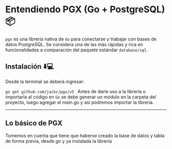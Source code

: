 # Entendiendo PGX (Go + PostgreSQL) 📦

`pgx` es una librería nativa de `Go` para conectarse y trabajar con bases de datos PostgreSQL. Se considera una de las más rápidas y rica en funcionalidades a comparación del paquete estándar `database/sql`.

## Instalación ⬇️💻

Desde la terminal se deberá ingresar:

`go get github.com/jackc/pgx/v5
`
Antes de darle uso a la librería o importarla al código en `Go` se debe generar un módulo en la carpeta del proyecto, luego agregar el main.go y así podremos importar la librería.


***

## Lo básico de PGX

Tomemos en cuenta que tiene que haberse creado la base de datos y tabla de forma previa, desde go y ya instalada la librería
